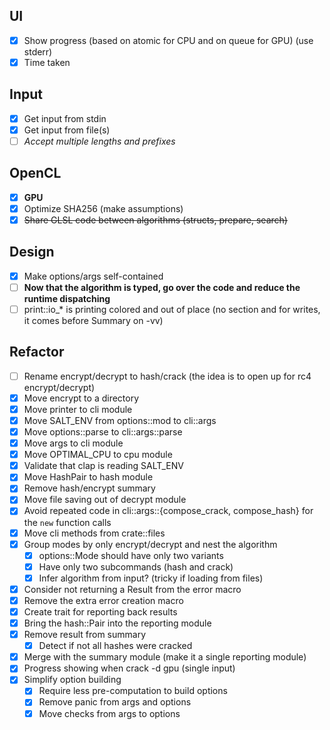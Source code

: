 ## UI
- [X] Show progress (based on atomic for CPU and on queue for GPU) (use stderr)
- [X] Time taken

## Input
- [X] Get input from stdin
- [X] Get input from file(s)
- [ ] *Accept multiple lengths and prefixes*

## OpenCL
- [X] **GPU**
- [X] Optimize SHA256 (make assumptions)
- [X] ~~Share GLSL code between algorithms (structs, prepare, search)~~

## Design
- [X] Make options/args self-contained
- [ ] **Now that the algorithm is typed, go over the code and reduce the runtime dispatching**
- [ ] print::io_* is printing colored and out of place (no section and for writes, it comes before Summary on -vv)

## Refactor
- [ ] Rename encrypt/decrypt to hash/crack (the idea is to open up for rc4 encrypt/decrypt)
- [X] Move encrypt to a directory
- [X] Move printer to cli module
- [X] Move SALT_ENV from options::mod to cli::args
- [X] Move options::parse to cli::args::parse
- [X] Move args to cli module
- [X] Move OPTIMAL_CPU to cpu module
- [X] Validate that clap is reading SALT_ENV
- [X] Move HashPair to hash module
- [X] Remove hash/encrypt summary
- [X] Move file saving out of decrypt module
- [X] Avoid repeated code in cli::args::{compose_crack, compose_hash} for the `new` function calls
- [X] Move cli methods from crate::files
- [X] Group modes by only encrypt/decrypt and nest the algorithm
  - [X] options::Mode should have only two variants
  - [X] Have only two subcommands (hash and crack)
  - [X] Infer algorithm from input? (tricky if loading from files)
- [X] Consider not returning a Result from the error macro
- [X] Remove the extra error creation macro
- [X] Create trait for reporting back results
- [X] Bring the hash::Pair into the reporting module
- [X] Remove result from summary
  - [X] Detect if not all hashes were cracked
- [X] Merge with the summary module (make it a single reporting module)
- [X] Progress showing when crack -d gpu (single input)
- [X] Simplify option building
  - [X] Require less pre-computation to build options
  - [X] Remove panic from args and options
  - [X] Move checks from args to options
